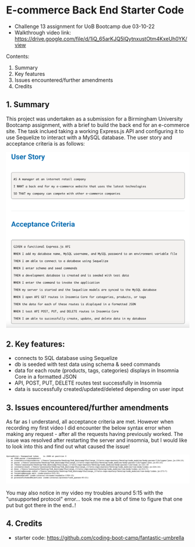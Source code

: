 # E-commerce Back End Starter Code

- Challenge 13 assignment for UoB Bootcamp due 03-10-22
- Walkthrough video link: https://drive.google.com/file/d/1iQ_65arKJQ5lQytnxustOtm4KxeUh0YK/view

Contents:

1. Summary
2. Key features
3. Issues encountered/further amendments
4. Credits

## 1. Summary

This project was undertaken as a submission for a Birmingham University Bootcamp assignment, with a brief to build the back end for an e-commerce site. The task inclued taking a working Express.js API and configuring it to use Sequelize to interact with a MySQL database.  The user story and acceptance criteria is as follows:

<img src ="Develop/images/Screenshot 2022-10-04 at 13.52.13.png">


## 2. Key features:

- connects to SQL database using Sequelize
- db is seeded with test data using schema & seed commands
- data for each route (products, tags, categories) displays in Insomnia Core in a formatted JSON
- API, POST, PUT, DELETE routes test successfully in Insomnia
- data is successfully created/updated/deleted depending on user input


## 3. Issues encountered/further amendments

As far as I understand, all acceptance criteria are met.  However when recording my first video I did encounter the below syntax error when making any request - after all the requests having previously worked.  The issue was resolved after restarting the server and insomnia, but I would like to look into this and find out what caused the issue!

<img src ="Develop/images/Screenshot 2022-10-04 at 15.08.12.png">

You may also notice in my video my troubles around 5:15 with the "unsupported protocol" error... took me me a bit of time to figure that one put but got there in the end..!

## 4. Credits

- starter code: https://github.com/coding-boot-camp/fantastic-umbrella